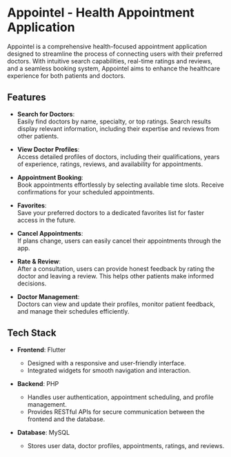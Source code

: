 
# Appointel - Health Appointment Application  

Appointel is a comprehensive health-focused appointment application designed to streamline the process of connecting users with their preferred doctors. With intuitive search capabilities, real-time ratings and reviews, and a seamless booking system, Appointel aims to enhance the healthcare experience for both patients and doctors.

## Features  
- **Search for Doctors**:  
  Easily find doctors by name, specialty, or top ratings. Search results display relevant information, including their expertise and reviews from other patients.  

- **View Doctor Profiles**:  
  Access detailed profiles of doctors, including their qualifications, years of experience, ratings, reviews, and availability for appointments.  

- **Appointment Booking**:  
  Book appointments effortlessly by selecting available time slots. Receive confirmations for your scheduled appointments.  

- **Favorites**:  
  Save your preferred doctors to a dedicated favorites list for faster access in the future.  

- **Cancel Appointments**:  
  If plans change, users can easily cancel their appointments through the app.  

- **Rate & Review**:  
  After a consultation, users can provide honest feedback by rating the doctor and leaving a review. This helps other patients make informed decisions.  

- **Doctor Management**:  
  Doctors can view and update their profiles, monitor patient feedback, and manage their schedules efficiently.  

## Tech Stack  
- **Frontend**: Flutter  
  - Designed with a responsive and user-friendly interface.  
  - Integrated widgets for smooth navigation and interaction.  

- **Backend**: PHP  
  - Handles user authentication, appointment scheduling, and profile management.  
  - Provides RESTful APIs for secure communication between the frontend and the database.  

- **Database**: MySQL  
  - Stores user data, doctor profiles, appointments, ratings, and reviews.  

